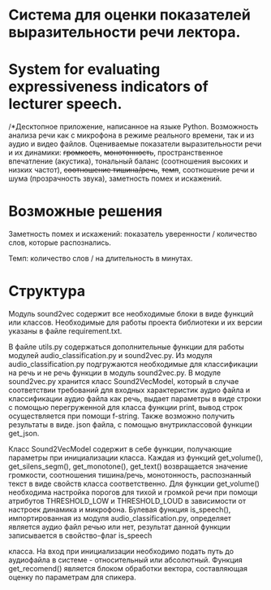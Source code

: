 # Система для оценки показателей выразительности речи лектора.
# System for evaluating expressiveness indicators of lecturer speech.

/*Десктопное приложение, написанное на языке Python. Возможность анализа речи как с микрофона в режиме реального времени, так и из аудио и видео файлов. Оцениваемые показатели выразительности речи и их динамики: ~~громкость~~, ~~монотонность~~, пространственное впечатление (акустика), тональный баланс (соотношения высоких и низких частот), ~~соотношение тишина/речь~~, ~~темп~~, соотношение речи и шума (прозрачность звука), заметность помех и искажений.

# Возможные решения
Заметность помех и искажений: показатель уверенности / количество слов, которые распознались.

Темп: количество слов / на длительность в минутах.



# Структура 
Модуль sound2vec содержит все необходимые блоки в виде функций или классов. Необходимые для работы проекта библиотеки и их версии указаны в файле requirement.txt.

В файле utils.py содержаться дополнительные функции для работы модулей audio_classification.py и sound2vec.py. Из модуля audio_classification.py подгружаются необходимые для классификации на речь и не речь функции в модуль sound2vec.py. В модуле sound2vec.py хранится класс Sound2VecModel, который в случае соответствии требований для входных характеристик аудио файла и классификации аудио файла как речь, выдает параметры в виде строки с помощью перегруженной для класса функции print, вывод строк осуществляется при помощи f-string. Также возможно получить результаты в виде. json файла, с помощью внутриклассовой функции get_json.


Класс Sound2VecModel содержит в себе функции, получающие параметры при инициализации класса. Каждая из функций get_volume(), get_silens_segm(), get_monotone(), get_text() возвращается значение громкости, соотношения тишина/речь, монотонность, распознанный текст в виде свойств класса соответственно. Для функции get_volume() необходима настройка порогов для тихой и громкой речи при помощи атрибутов THRESHOLD_LOW и THRESHOLD_LOUD в зависимости от настроек динамика и микрофона. Булевая функция is_speech(), импортированная из модуля audio_classification.py, определяет является аудио файл речью или нет, результат данной функции записывается в свойство-флаг is_speech

класса. На вход при инициализации необходимо подать путь до аудиофайла в системе - относительный или абсолютный. Функция get_recomend() является блоком обработки вектора, составляющая оценку по параметрам для спикера.
